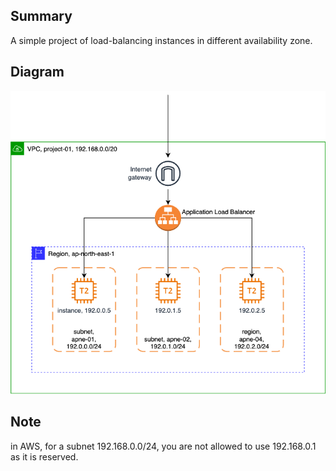 ## Summary

A simple project of load-balancing instances in different availability zone.

## Diagram

<img src="./static/project-01.png" />

## Note

in AWS, for a subnet 192.168.0.0/24, you are not allowed to use 192.168.0.1 as it is reserved.
